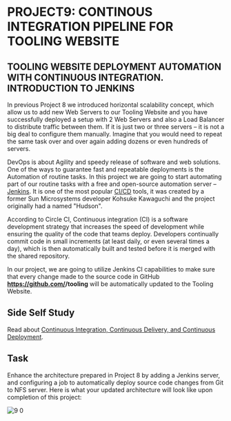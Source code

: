 # PROJECT9: CONTINOUS INTEGRATION PIPELINE FOR TOOLING WEBSITE

## TOOLING WEBSITE DEPLOYMENT AUTOMATION WITH CONTINUOUS INTEGRATION. INTRODUCTION TO JENKINS

In previous Project 8 we introduced horizontal scalability concept, which allow us to add new Web Servers to our Tooling Website and you have successfully deployed a setup with 2 Web Servers and also a Load Balancer to distribute traffic between them. If it is just two or three servers – it is not a big deal to configure them manually. Imagine that you would need to repeat the same task over and over again adding dozens or even hundreds of servers.

DevOps is about Agility and speedy release of software and web solutions. One of the ways to guarantee fast and repeatable deployments is the Automation of routine tasks.
In this project we are going to start automating part of our routine tasks with a free and open-source automation server – [Jenkins](https://en.wikipedia.org/wiki/Jenkins_(software)). It is one of the most popular [CI/CD](https://en.wikipedia.org/wiki/CI/CD) tools, it was created by a former Sun Microsystems developer Kohsuke Kawaguchi and the project originally had a named "Hudson".

According to Circle CI, Continuous integration (CI) is a software development strategy that increases the speed of development while ensuring the quality of the code that teams deploy. Developers continually commit code in small increments (at least daily, or even several times a day), which is then automatically built and tested before it is merged with the shared repository.

In our project, we are going to utilize Jenkins CI capabilities to make sure that every change made to the source code in GitHub **https://github.com/<yourname>/tooling** will be automatically updated to the Tooling Website.

## Side Self Study
Read about [Continuous Integration, Continuous Delivery, and Continuous Deployment]((https://circleci.com/continuous-integration/)).

## Task
Enhance the architecture prepared in Project 8 by adding a Jenkins server, and configuring a job to automatically deploy source code changes from Git to NFS server.
Here is what your updated architecture will look like upon completion of this project:

![9 0](https://github.com/Seyifunmi0604/DevOps_Project/assets/130314772/8e01779d-2dc3-4323-a7bf-9989a5c0cc32)

